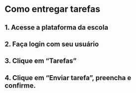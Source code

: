 # Como entregar tarefas

## 1. Acesse a plataforma da escola
## 2. Faça login com seu usuário
## 3. Clique em “Tarefas”
## 4. Clique em “Enviar tarefa”, preencha e confirme.
